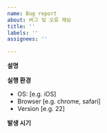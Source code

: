 ```yaml
---
name: Bug report
about: 버그 및 오류 제보
title: ''
labels: ''
assignees: ''

---
```


**설명**
>


**실행 환경**
 - OS: [e.g. iOS]
 - Browser [e.g. chrome, safari]
 - Version [e.g. 22]

**발생 시기**
